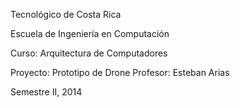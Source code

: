 Tecnológico de Costa Rica

Escuela de Ingeniería en Computación

Curso: Arquitectura de Computadores

Proyecto: Prototipo de Drone
Profesor: Esteban Arias

Semestre II, 2014
